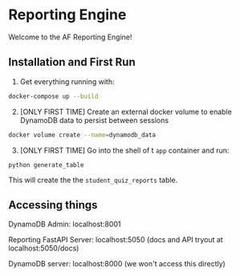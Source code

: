 # Reporting Engine

Welcome to the AF Reporting Engine!

## Installation and First Run

1. Get everything running with:

```bash
docker-compose up --build
```

2. [ONLY FIRST TIME] Create an external docker volume to enable DynamoDB data to persist between sessions

```bash
docker volume create --name=dynamodb_data
```

3. [ONLY FIRST TIME] Go into the shell of t `app` container and run:

```
python generate_table
```

This will create the the `student_quiz_reports` table.

## Accessing things

DynamoDB Admin: localhost:8001

Reporting FastAPI Server: localhost:5050 (docs and API tryout at localhost:5050/docs)

DynamoDB server: localhost:8000 (we won't access this directly)

